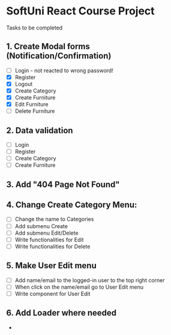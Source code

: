 # SoftUni React Course Project
Tasks to be completed

## 1. Create Modal forms (Notification/Confirmation)
- [ ] Login - not reacted to wrong password!
- [X] Register
- [X] Logout
- [X] Create Category
- [X] Create Furniture
- [X] Edit Furniture
- [ ] Delete Furniture
## 2. Data validation
- [ ] Login
- [ ] Register
- [ ] Create Category
- [ ] Create Furniture
## 3. Add "404 Page Not Found"
## 4. Change Create Category Menu:
- [ ] Change the name to Categories
- [ ] Add submenu Create
- [ ] Add submenu Edit/Delete
- [ ] Write functionalities for Edit
- [ ] Write functionalities for Delete
## 5. Make User Edit menu
- [ ] Add name/email to the logged-in user to the top right corner
- [ ] When click on the name/email go to User Edit menu
- [ ] Write component for User Edit
## 6. Add Loader where needed
- 